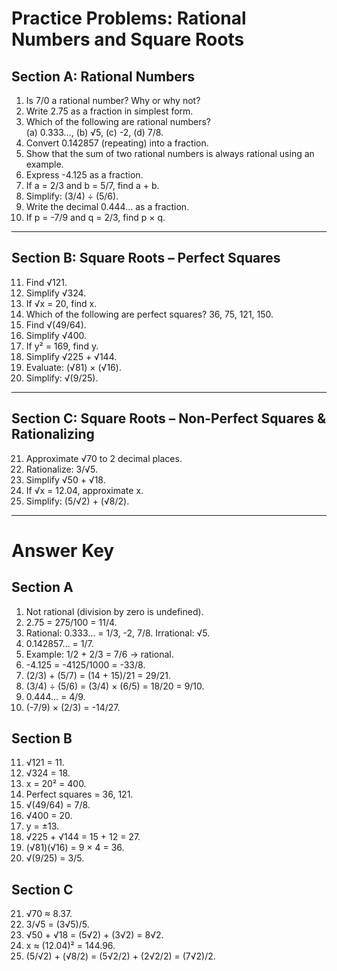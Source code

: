 # Practice Problems: Rational Numbers and Square Roots

## Section A: Rational Numbers
1. Is 7/0 a rational number? Why or why not?  
2. Write 2.75 as a fraction in simplest form.  
3. Which of the following are rational numbers?  
   (a) 0.333…, (b) √5, (c) -2, (d) 7/8.  
4. Convert 0.142857 (repeating) into a fraction.  
5. Show that the sum of two rational numbers is always rational using an example.  
6. Express -4.125 as a fraction.  
7. If a = 2/3 and b = 5/7, find a + b.  
8. Simplify: (3/4) ÷ (5/6).  
9. Write the decimal 0.444… as a fraction.  
10. If p = -7/9 and q = 2/3, find p × q.  

---

## Section B: Square Roots – Perfect Squares
11. Find √121.  
12. Simplify √324.  
13. If √x = 20, find x.  
14. Which of the following are perfect squares? 36, 75, 121, 150.  
15. Find √(49/64).  
16. Simplify √400.  
17. If y² = 169, find y.  
18. Simplify √225 + √144.  
19. Evaluate: (√81) × (√16).  
20. Simplify: √(9/25).  

---

## Section C: Square Roots – Non-Perfect Squares & Rationalizing
21. Approximate √70 to 2 decimal places.  
22. Rationalize: 3/√5.  
23. Simplify √50 + √18.  
24. If √x = 12.04, approximate x.  
25. Simplify: (5/√2) + (√8/2).  

---

# Answer Key

## Section A
1. Not rational (division by zero is undefined).  
2. 2.75 = 275/100 = 11/4.  
3. Rational: 0.333… = 1/3, -2, 7/8. Irrational: √5.  
4. 0.142857… = 1/7.  
5. Example: 1/2 + 2/3 = 7/6 → rational.  
6. -4.125 = -4125/1000 = -33/8.  
7. (2/3) + (5/7) = (14 + 15)/21 = 29/21.  
8. (3/4) ÷ (5/6) = (3/4) × (6/5) = 18/20 = 9/10.  
9. 0.444… = 4/9.  
10. (-7/9) × (2/3) = -14/27.  

## Section B
11. √121 = 11.  
12. √324 = 18.  
13. x = 20² = 400.  
14. Perfect squares = 36, 121.  
15. √(49/64) = 7/8.  
16. √400 = 20.  
17. y = ±13.  
18. √225 + √144 = 15 + 12 = 27.  
19. (√81)(√16) = 9 × 4 = 36.  
20. √(9/25) = 3/5.  

## Section C
21. √70 ≈ 8.37.  
22. 3/√5 = (3√5)/5.  
23. √50 + √18 = (5√2) + (3√2) = 8√2.  
24. x ≈ (12.04)² = 144.96.  
25. (5/√2) + (√8/2) = (5√2/2) + (2√2/2) = (7√2)/2.  
